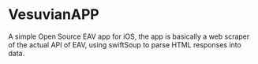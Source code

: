 # VesuvianAPP

A simple Open Source EAV app for iOS, the app is basically a web scraper of the actual API of EAV, using swiftSoup to parse HTML responses into data.
